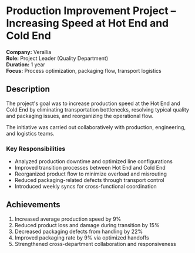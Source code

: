 # Production Improvement Project – Increasing Speed at Hot End and Cold End

**Company:** Verallia  
**Role:** Project Leader (Quality Department)  
**Duration:** 1 year  
**Focus:** Process optimization, packaging flow, transport logistics

## Description

The project's goal was to increase production speed at the Hot End and Cold End by eliminating transportation bottlenecks, resolving typical quality and packaging issues, and reorganizing the operational flow. 

The initiative was carried out collaboratively with production, engineering, and logistics teams.

### Key Responsibilities

- Analyzed production downtime and optimized line configurations  
- Improved transition processes between Hot End and Cold End  
- Reorganized product flow to minimize overload and misrouting  
- Reduced packaging-related defects through transport control  
- Introduced weekly syncs for cross-functional coordination

## Achievements

1. Increased average production speed by 9%  
2. Reduced product loss and damage during transition by 15%  
3. Decreased packaging defects from handling by 22%  
4. Improved packaging rate by 9% via optimized handoffs  
5. Strengthened cross-department collaboration and responsiveness
